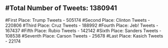 #Total Number of Tweets: 1380941 
---
#First Place: Trump Tweets - 505174
#Second Place: Clinton Tweets - 220806
#Third Place: Cruz Tweets - 188992
#Fourth Place: Jeb! Tweets - 167437
#Fifth Place: Rubio Tweets - 142142
#Sixth Place: Sanders Tweets - 108538
#Seventh Place: Carson Tweets - 25678
#Last Place: Kasich Tweets - 22174

